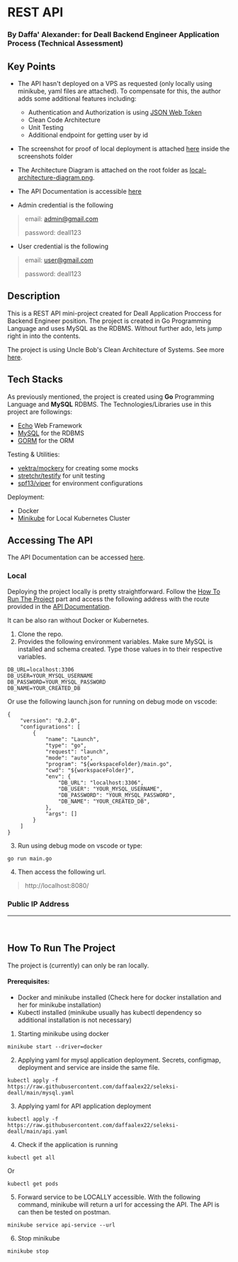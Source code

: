 # REST API 
### By **Daffa' Alexander**: for Deall Backend Engineer Application Process (Technical Assessment)

## Key Points
 * The API hasn't deployed on a VPS as requested (only locally using minikube, yaml files are attached). To compensate for this, the author adds some additional features including:
    - Authentication and Authorization is using [JSON Web Token](https://jwt.io/)
    - Clean Code Architecture
    - Unit Testing
    - Additional endpoint for getting user by id

 * The screenshot for proof of local deployment is attached [here](https://google.com) inside the screenshots folder
 * The Architecture Diagram is attached on the root folder as [local-architecture-diagram.png](https://github.com/daffaalex22/seleksi-deall/blob/main/local-architecture-diagram.png).
 * The API Documentation is accessible [here](https://documenter.getpostman.com/view/17548510/UzJFudHb)
 * Admin credential is the following
 > email: admin@gmail.com
 > 
 > password: deall123

 * User credential is the following
 > email: user@gmail.com
 > 
 > password: deall123

## Description
This is a REST API mini-project created for Deall Application Proccess for Backend Engineer position. The project is created in Go Programming Language and uses MySQL as the RDBMS. Without further ado, lets jump right in into the contents.

The project is using Uncle Bob's Clean Architecture of Systems. See more [here](https://blog.cleancoder.com/uncle-bob/2012/08/13/the-clean-architecture.html).
<br>
## Tech Stacks
As previously mentioned, the project is created using **Go**  Programming Language and **MySQL** RDBMS. The Technologies/Libraries use in this project are followings:
 * [Echo](echo.labstack.com) Web Framework
 * [MySQL](https://www.mysql.com/) for the RDBMS
 * [GORM](https://gorm.io/) for the ORM
 
Testing & Utilities:
 * [vektra/mockery](https://github.com/vektra/mockery) for creating some mocks
 * [stretchr/testify](https://github.com/stretchr/testify) for unit testing
 * [spf13/viper](https://github.com/spf13/viper) for environment configurations

Deployment:
 * Docker
 * [Minikube](https://minikube.sigs.k8s.io/docs/) for Local Kubernetes Cluster

## Accessing The API
The API Documentation can be accessed [here](https://documenter.getpostman.com/view/17548510/UzJFudHb).

### Local
Deploying the project locally is pretty straightforward. Follow the [How To Run The Project](https://github.com/daffaalex22/seleksi-deall#how-to-run-the-project) part and access the following address with the route provided in the [API Documentation](https://documenter.getpostman.com/view/17548510/UzJFudHb). 

It can be also ran without Docker or Kubernetes. 
1. Clone the repo.
2. Provides the following environment variables. Make sure MySQL is installed and schema created. Type those values in to their respective variables.
```
DB_URL=localhost:3306
DB_USER=YOUR_MYSQL_USERNAME
DB_PASSWORD=YOUR_MYSQL_PASSWORD
DB_NAME=YOUR_CREATED_DB
```
Or use the following launch.json for running on debug mode on vscode:
```
{
    "version": "0.2.0",
    "configurations": [
        {
            "name": "Launch",
            "type": "go",
            "request": "launch",
            "mode": "auto",
            "program": "${workspaceFolder}/main.go",
            "cwd": "${workspaceFolder}",
            "env": {
                "DB_URL": "localhost:3306",
                "DB_USER": "YOUR_MYSQL_USERNAME",
                "DB_PASSWORD": "YOUR_MYSQL_PASSWORD",
                "DB_NAME": "YOUR_CREATED_DB",
            },
            "args": []
        }
    ]
}
```
3. Run using debug mode on vscode or type:
```
go run main.go
```
4. Then access the following url.
> http://localhost:8080/

### Public IP Address
---
<br>

## How To Run The Project
The project is (currently) can only be ran locally.

#### Prerequisites:
* Docker and minikube installed (Check here for docker installation and her for minikube installation)
* Kubectl installed (minikube usually has kubectl dependency so additional installation is not necessary)

1. Starting minikube using docker
```
minikube start --driver=docker
```

2. Applying yaml for mysql application deployment. Secrets, configmap, deployment and service are inside the same file.
```
kubectl apply -f https://raw.githubusercontent.com/daffaalex22/seleksi-deall/main/mysql.yaml
```

3. Applying yaml for API application deployment
```
kubectl apply -f https://raw.githubusercontent.com/daffaalex22/seleksi-deall/main/api.yaml
```

4. Check if the application is running
```
kubectl get all
```
Or
```
kubectl get pods
```

5. Forward service to be LOCALLY accessible. With the following command, minikube will return a url for accessing the API. The API is can then be tested on postman.
```
minikube service api-service --url
```

6. Stop minikube
```
minikube stop
```

